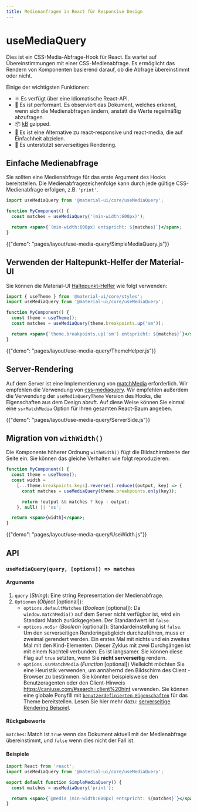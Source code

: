 ```yaml
---
title: Medienanfragen in React für Responsive Design
---
```


# useMediaQuery

<p class="description">Dies ist ein CSS-Media-Abfrage-Hook für React. Es wartet auf Übereinstimmungen mit einer CSS-Medienabfrage. Es ermöglicht das Rendern von Komponenten basierend darauf, ob die Abfrage übereinstimmt oder nicht.</p>

Einige der wichtigsten Funktionen:

- ⚛️ Es verfügt über eine idiomatische React-API.
- 🚀 Es ist performant. Es observiert das Dokument, welches erkennt, wenn sich die Medienabfragen ändern, anstatt die Werte regelmäßig abzufragen.
- 📦 [ kB](/size-snapshot) gzipped.
- 💄 Es ist eine Alternative zu react-responsive und react-media, die auf Einfachheit abzielen.
- 🤖 Es unterstützt serverseitiges Rendering.

## Einfache Medienabfrage

Sie sollten eine Medienabfrage für das erste Argument des Hooks bereitstellen. Die Medienabfragezeichenfolge kann durch jede gültige CSS-Medienabfrage erfolgen, z.B. `'print'`.

```jsx
import useMediaQuery from '@material-ui/core/useMediaQuery';

function MyComponent() {
  const matches = useMediaQuery('(min-width:600px)');

  return <span>{`(min-width:600px) entspricht: ${matches}`}</span>;
}
```

{{"demo": "pages/layout/use-media-query/SimpleMediaQuery.js"}}

## Verwenden der Haltepunkt-Helfer der Material-UI

Sie können die Material-UI [Haltepunkt-Helfer](/layout/breakpoints/) wie folgt verwenden:

```jsx
import { useTheme } from '@material-ui/core/styles';
import useMediaQuery from '@material-ui/core/useMediaQuery';

function MyComponent() {
  const theme = useTheme();
  const matches = useMediaQuery(theme.breakpoints.up('sm'));

  return <span>{`theme.breakpoints.up('sm') entspricht: ${matches}`}</span>;
}
```

{{"demo": "pages/layout/use-media-query/ThemeHelper.js"}}

## Server-Rendering

Auf dem Server ist eine Implementierung von [matchMedia](https://developer.mozilla.org/en-US/docs/Web/API/Window/matchMedia) erforderlich. Wir empfehlen die Verwendung von [css-mediaquery](https://github.com/ericf/css-mediaquery). Wir empfehlen außerdem die Verwendung der `useMediaQueryTheme` Version des Hooks, die Eigenschaften aus dem Design abruft. Auf diese Weise können Sie einmal eine `ssrMatchMedia` Option für Ihren gesamten React-Baum angeben.

{{"demo": "pages/layout/use-media-query/ServerSide.js"}}

## Migration von `withWidth()`

Die Komponente höherer Ordnung `withWidth()` fügt die Bildschirmbreite der Seite ein. Sie können das gleiche Verhalten wie folgt reproduzieren:

```jsx
function MyComponent() {
  const theme = useTheme();
  const width =
    [...theme.breakpoints.keys].reverse().reduce((output, key) => {
      const matches = useMediaQuery(theme.breakpoints.only(key));

      return !output && matches ? key : output;
    }, null) || 'xs';

  return <span>{width}</span>;
}
```

{{"demo": "pages/layout/use-media-query/UseWidth.js"}}

## API

### `useMediaQuery(query, [options]) => matches`

#### Argumente

1. `query` (_String_): Eine string Representation der Medienabfrage.
2. `Optionen` (_Object_ [optional]):
   - `options.defaultMatches` (_Boolean_ [optional]): Da `window.matchMedia()` auf dem Server nicht verfügbar ist, wird ein Standard Match zurückgegeben. Der Standardwert ist `false`.
   - `options.noSsr` (_Boolean_ [optional]): Standardeinstellung ist `false`. Um den serverseitigen Renderingabgleich durchzuführen, muss er zweimal gerendert werden. Ein erstes Mal mit nichts und ein zweites Mal mit den Kind-Elementen. Dieser Zyklus mit zwei Durchgängen ist mit einem Nachteil verbunden. Es ist langsamer. Sie können diese Flag auf `true` setzten, wenn Sie **nicht serverseitig** rendern.
   - `options.ssrMatchMedia` (_Function_ [optional]) Vielleicht möchten Sie eine Heuristik verwenden, um annähernd den Bildschirm des Client - Browser zu bestimmen. Sie könnten beispielsweise den Benutzeragenten oder den Client-Hinweis https://caniuse.com/#search=client%20hint verwenden. Sie können eine globale Ponyfill mit [`benutzerdefinierten Eigenschaften`](/customization/themes/#properties) für das Theme bereitstellen. Lesen Sie hier mehr dazu: [serverseitige Rendering Beispiel](#server-side-rendering).

#### Rückgabewerte

`matches`: Match ist `true` wenn das Dokument aktuell mit der Medienabfrage übereinstimmt, und `false` wenn dies nicht der Fall ist.

#### Beispiele

```jsx
import React from 'react';
import useMediaQuery from '@material-ui/core/useMediaQuery';

export default function SimpleMediaQuery() {
  const matches = useMediaQuery('print');

  return <span>{`@media (min-width:600px) entspricht: ${matches}`}</span>;
}
```
